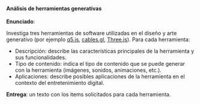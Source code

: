 #### Análisis de herramientas generativas

**Enunciado**: 

Investiga tres herramientas de software utilizadas en el diseño y arte generativo 
(por ejemplo [q5.js](https://q5js.org/home/), [cables.gl](https://cables.gl/home), [Three.js](https://threejs.org/)). 
Para cada herramienta:

- Descripción: describe las características principales de la herramienta y sus funcionalidades.
- Tipo de contenido: indica el tipo de contenido que se puede generar con la herramienta (imágenes, sonidos, animaciones, etc.).
- Aplicaciones: describe posibles aplicaciones de la herramienta en el contexto del entretenimiento digital.

**Entrega**: un texto con los items solicitados para cada herramienta.

